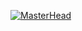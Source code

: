 [![MasterHead](https://blogger.googleusercontent.com/img/b/R29vZ2xl/AVvXsEjS04spshsMRYurJy-GpX-g6IE8IyJioEKfrOpRVgA1Fz23glQLw7OOrDLzWJZtsYjiZRvqFehAbreHNtbqAorkxUpbqIqTbEF47oMy7kY6q8a5e-iXtHYhQL4jj0Q3Gth5FyetJkBJ4gnm/w2560-h1080-c/sekiro-shadows-die-twice-uhdpaper.com-4K-53.jpg)](https://github.com/KaneeLucas)
